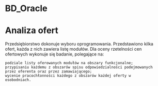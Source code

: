 # BD_Oracle
# Analiza ofert
Przedsiębiorstwo dokonuje wyboru oprogramowania. Przedstawiono kilka ofert, każda z nich zawiera listę modułów. Dla oceny rzetelności cen ofertowych wykonuje się badanie, polegające na:

    podziale listy oferowanych modułów na obszary funkcjonalne;
    przypisaniu każdemu z obszarów spisu odpowiedzialności podejmowanych przez oferenta oraz przez zamawiającego;
    wycenie pracochłonności każdego z obszarów każdej oferty w osobodniach.

